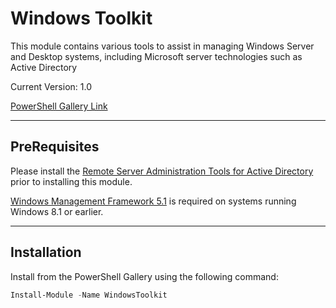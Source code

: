 # Windows Toolkit
This module contains various tools to assist in managing Windows Server and Desktop systems, including Microsoft server technologies such as Active Directory

Current Version:  1.0

[PowerShell Gallery Link](https://www.powershellgallery.com/packages/Office365Toolkit/)

---

## PreRequisites
Please install the [Remote Server Administration Tools for Active Directory](https://docs.microsoft.com/en-us/windows-hardware/manufacture/desktop/features-on-demand-non-language-fod#remote-server-administration-tools-rsat) prior to installing this module.

[Windows Management Framework 5.1](https://www.microsoft.com/en-us/download/details.aspx?id=54616) is required on systems running Windows 8.1 or earlier.

---

## Installation
Install from the PowerShell Gallery using the following command:
```PowerShell
Install-Module -Name WindowsToolkit
```